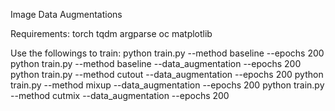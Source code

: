 Image Data Augmentations

Requirements:
	torch
	tqdm
	argparse
	oc
	matplotlib

Use the followings to train:
python train.py --method baseline --epochs 200
python train.py --method baseline --data_augmentation --epochs 200
python train.py --method cutout --data_augmentation --epochs 200
python train.py --method mixup --data_augmentation --epochs 200
python train.py --method cutmix --data_augmentation --epochs 200
